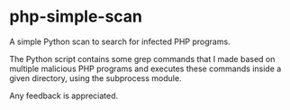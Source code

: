 # php-simple-scan
A simple Python scan to search for infected PHP programs.

The Python script contains some grep commands that I made based on multiple malicious PHP programs and executes these commands inside a given directory, using the subprocess module.

Any feedback is appreciated.
